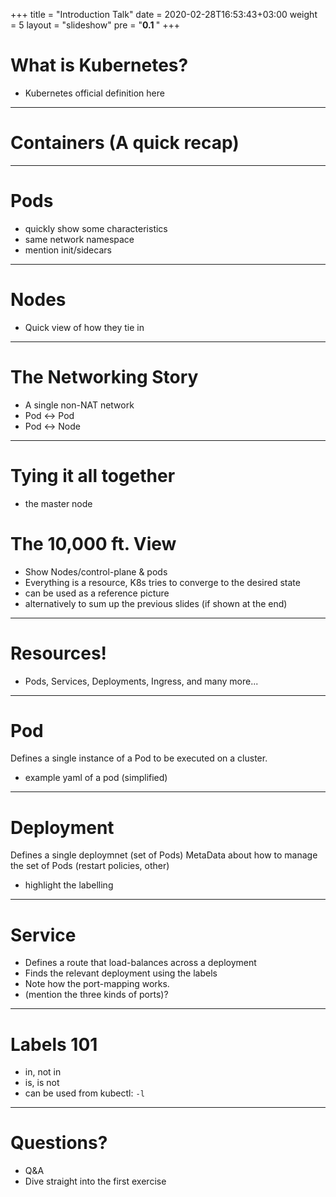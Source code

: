 +++
title = "Introduction Talk"
date = 2020-02-28T16:53:43+03:00
weight = 5
layout = "slideshow"
pre = "<b>0.1 </b>"
+++

# What is Kubernetes?

- Kubernetes official definition here

----

# Containers (A quick recap)

----

# Pods

- quickly show some characteristics
- same network namespace
- mention init/sidecars

----

# Nodes

- Quick view of how they tie in

----

# The Networking Story

- A single non-NAT network
- Pod <-> Pod
- Pod <-> Node

---- 

# Tying it all together

- the master node


# The 10,000 ft. View

- Show Nodes/control-plane & pods
- Everything is a resource, K8s tries to converge to the desired state
- can be used as a reference picture
- alternatively to sum up the previous slides (if shown at the end)

----

# Resources!

- Pods, Services, Deployments, Ingress, and many more...

----

# Pod

Defines a single instance of a Pod to be executed on a cluster.

- example yaml of a pod (simplified)

----

# Deployment

Defines a single deploymnet (set of Pods)
MetaData about how to manage the set of Pods (restart policies, other)
- highlight the labelling

----

# Service

- Defines a route that load-balances across a deployment
- Finds the relevant deployment using the labels
- Note how the port-mapping works.
- (mention the three kinds of ports)?

----

# Labels 101

- in, not in
- is, is not
- can be used from kubectl: `-l`

----

# Questions?

- Q&A
- Dive straight into the first exercise
